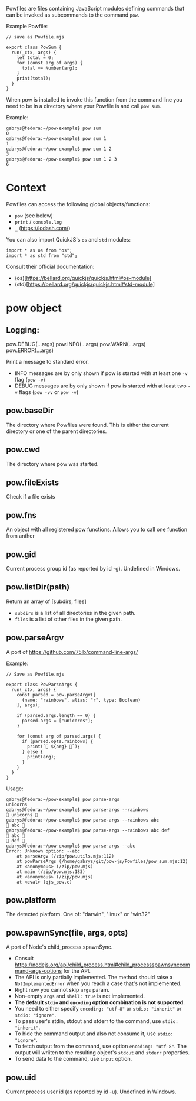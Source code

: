 Powfiles are files containing JavaScript modules defining commands that can be invoked as subcommands to the command `pow`.

Example Powfile:

```
// save as Powfile.mjs

export class PowSum {
  run(_ctx, args) {
    let total = 0;
    for (const arg of args) {
      total += Number(arg);
    }
    print(total);
  }
}

```

When pow is installed to invoke this function from the command line you need to be in a directory where your Powfile is and call `pow sum`.

Example:

```
gabrys@fedora:~/pow-example$ pow sum
0
gabrys@fedora:~/pow-example$ pow sum 1
1
gabrys@fedora:~/pow-example$ pow sum 1 2
3
gabrys@fedora:~/pow-example$ pow sum 1 2 3
6
```

# Context

Powfiles can access the following global objects/functions:

- `pow` (see below)
- `print` / `console.log`
- `_` (https://lodash.com/)

You can also import QuickJS's `os` and `std` modules:

```
import * as os from "os";
import * as std from "std";
```

Consult their official documentation:

- (os)[https://bellard.org/quickjs/quickjs.html#os-module]
- (std)[https://bellard.org/quickjs/quickjs.html#std-module]

# pow object

## Logging:

pow.DEBUG(...args)
pow.INFO(...args)
pow.WARN(...args)
pow.ERROR(...args)

Print a message to standard error.

- INFO messages are by only shown if pow is started with at least one `-v` flag (`pow -v`)
- DEBUG messages are by only shown if pow is started with at least two `-v` flags (`pow -vv` or `pow -v`)

## pow.baseDir

The directory where Powfiles were found. This is either the current directory or one of the parent directories.

## pow.cwd

The directory where pow was started.

## pow.fileExists

Check if a file exists

## pow.fns

An object with all registered pow functions. Allows you to call one function from anther

## pow.gid

Current process group id (as reported by id -g). Undefined in Windows.

## pow.listDir(path)

Return an array of [subdirs, files]

- `subdirs` is a list of all directories in the given path.
- `files` is a list of other files in the given path.

## pow.parseArgv

A port of https://github.com/75lb/command-line-args/

Example:

```
// Save as Powfile.mjs

export class PowParseArgs {
  run(_ctx, args) {
    const parsed = pow.parseArgv([
      {name: "rainbows", alias: "r", type: Boolean}
    ], args);

    if (parsed.args.length == 0) {
      parsed.args = ["unicorns"];
    }

    for (const arg of parsed.args) {
      if (parsed.opts.rainbows) {
        print(`🌈 ${arg} 🌈`);
      } else {
        print(arg);
      }
    }
  }
}
```

Usage:

```
gabrys@fedora:~/pow-example$ pow parse-args
unicorns
gabrys@fedora:~/pow-example$ pow parse-args --rainbows
🌈 unicorns 🌈
gabrys@fedora:~/pow-example$ pow parse-args --rainbows abc
🌈 abc 🌈
gabrys@fedora:~/pow-example$ pow parse-args --rainbows abc def
🌈 abc 🌈
🌈 def 🌈
gabrys@fedora:~/pow-example$ pow parse-args --abc
Error: Unknown option: --abc
    at parseArgv (/zip/pow.utils.mjs:112)
    at powParseArgs (/home/gabrys/git/pow-js/Powfiles/pow_sum.mjs:12)
    at <anonymous> (/zip/pow.mjs)
    at main (/zip/pow.mjs:183)
    at <anonymous> (/zip/pow.mjs)
    at <eval> (qjs_pow.c)
```

## pow.platform

The detected platform. One of: "darwin", "linux" or "win32"

## pow.spawnSync(file, args, opts)

A port of Node's child_process.spawnSync.

- Consult https://nodejs.org/api/child_process.html#child_processspawnsynccommand-args-options for the API.
- The API is only partially implemented. The method should raise a `NotImplementedError` when you reach a case that's not implemented.
- Right now you cannot skip `args` param.
- Non-empty `args` and `shell: true` is not implemented.
- **The default `stdio` and `encoding` option combination is not supported**.
- You need to either specify `encoding: "utf-8"` or `stdio: "inherit"` or `stdio: "ignore"`.
- To pass user's stdin, stdout and stderr to the command, use `stdio: "inherit"`.
- To hide the command output and also not consume it, use `stdio: "ignore"`.
- To fetch output from the command, use option `encoding: "utf-8"`. The output will wriiten to the resulting object's `stdout` and `stderr` properties.
- To send data to the command, use `input` option.

## pow.uid

Current process user id (as reported by id -u). Undefined in Windows.
